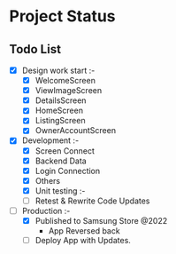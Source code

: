 # Project Status

## Todo List

<!--
[x] work done
[ ] Work needed to be done
-->

- [x] Design work start :-
  - [x] WelcomeScreen
  - [x] ViewImageScreen
  - [x] DetailsScreen
  - [x] HomeScreen
  - [x] ListingScreen
  - [x] OwnerAccountScreen

- [x] Development :-
  - [x] Screen Connect
  - [x] Backend Data
  - [x] Login Connection
  - [x] Others
  - [x] Unit testing :-
  - [ ] Retest & Rewrite Code Updates

- [ ] Production :-
  - [x] Published to Samsung Store @2022
    - App Reversed back
  - [ ] Deploy App with Updates.
